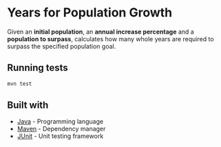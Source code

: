 # Years for Population Growth

Given an **initial population**, an **annual increase percentage** and a **population to surpass**, calculates how many whole years are required to surpass the specified population goal.
      
## Running tests

```bash
mvn test
```

## Built with

* [Java](https://www.java.com/es/) - Programming language
* [Maven](https://maven.apache.org/) - Dependency manager
* [JUnit](https://junit.org/junit5/) - Unit testing framework
